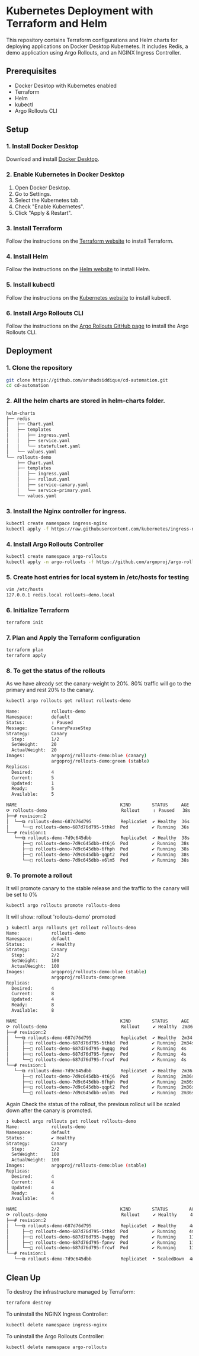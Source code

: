 # Kubernetes Deployment with Terraform and Helm

This repository contains Terraform configurations and Helm charts for deploying applications on Docker Desktop Kubernetes. It includes Redis, a demo application using Argo Rollouts, and an NGINX Ingress Controller.

## Prerequisites

- Docker Desktop with Kubernetes enabled
- Terraform
- Helm
- kubectl
- Argo Rollouts CLI

## Setup

### 1. Install Docker Desktop

Download and install [Docker Desktop](https://www.docker.com/products/docker-desktop/).

### 2. Enable Kubernetes in Docker Desktop

1. Open Docker Desktop.
2. Go to Settings.
3. Select the Kubernetes tab.
4. Check "Enable Kubernetes".
5. Click "Apply & Restart".

### 3. Install Terraform

Follow the instructions on the [Terraform website](https://learn.hashicorp.com/tutorials/terraform/install-cli) to install Terraform.

### 4. Install Helm

Follow the instructions on the [Helm website](https://helm.sh/docs/intro/install/) to install Helm.

### 5. Install kubectl

Follow the instructions on the [Kubernetes website](https://kubernetes.io/docs/tasks/tools/install-kubectl/) to install kubectl.

### 6. Install Argo Rollouts CLI

Follow the instructions on the [Argo Rollouts GitHub page](https://github.com/argoproj/argo-rollouts#installing) to install the Argo Rollouts CLI.

## Deployment

### 1. Clone the repository

```bash
git clone https://github.com/arshadsiddique/cd-automation.git
cd cd-automation
```

### 2. All the helm charts are stored in helm-charts folder.
```bash
helm-charts
├── redis
│   ├── Chart.yaml
│   ├── templates
│   │   ├── ingress.yaml
│   │   ├── service.yaml
│   │   └── statefulset.yaml
│   └── values.yaml
└── rollouts-demo
    ├── Chart.yaml
    ├── templates
    │   ├── ingress.yaml
    │   ├── rollout.yaml
    │   ├── service-canary.yaml
    │   └── service-primary.yaml
    └── values.yaml
```
### 3. Install the Nginx controller for ingress.
```bash
kubectl create namespace ingress-nginx
kubectl apply -f https://raw.githubusercontent.com/kubernetes/ingress-nginx/main/deploy/static/provider/cloud/deploy.yaml
```

### 4. Install Argo Rollouts Controller
```bash
kubectl create namespace argo-rollouts
kubectl apply -n argo-rollouts -f https://github.com/argoproj/argo-rollouts/releases/latest/download/install.yaml
```

### 5. Create host entries for local system in /etc/hosts for testing
```bash
vim /etc/hosts
127.0.0.1 redis.local rollouts-demo.local
```

### 6. Initialize Terraform
```bash
terraform init
```

### 7. Plan and Apply the Terraform configuration
```bash
terraform plan
terraform apply
```

### 8. To get the status of the rollouts
As we have already set the canary-weight to 20%.
80% traffic will go to the primary and rest 20% to the canary.

```bash
kubectl argo rollouts get rollout rollouts-demo

Name:            rollouts-demo
Namespace:       default
Status:          ॥ Paused
Message:         CanaryPauseStep
Strategy:        Canary
  Step:          1/2
  SetWeight:     20
  ActualWeight:  20
Images:          argoproj/rollouts-demo:blue (canary)
                 argoproj/rollouts-demo:green (stable)
Replicas:
  Desired:       4
  Current:       5
  Updated:       1
  Ready:         5
  Available:     5

NAME                                       KIND        STATUS     AGE  INFO
⟳ rollouts-demo                            Rollout     ॥ Paused   38s  
├──# revision:2                                                        
│  └──⧉ rollouts-demo-687d76d795           ReplicaSet  ✔ Healthy  36s  canary
│     └──□ rollouts-demo-687d76d795-5thkd  Pod         ✔ Running  36s  ready:1/1
└──# revision:1                                                        
   └──⧉ rollouts-demo-7d9c645dbb           ReplicaSet  ✔ Healthy  38s  stable
      ├──□ rollouts-demo-7d9c645dbb-4t6j6  Pod         ✔ Running  38s  ready:1/1
      ├──□ rollouts-demo-7d9c645dbb-6fhph  Pod         ✔ Running  38s  ready:1/1
      ├──□ rollouts-demo-7d9c645dbb-qqpt2  Pod         ✔ Running  38s  ready:1/1
      └──□ rollouts-demo-7d9c645dbb-x6lm5  Pod         ✔ Running  38s  ready:1/1
```

### 9. To promote a rollout
It will promote canary to the stable release and the traffic to the canary will be set to 0%

```bash
kubectl argo rollouts promote rollouts-demo
```
It will show: rollout 'rollouts-demo' promoted
```bash
❯ kubectl argo rollouts get rollout rollouts-demo
Name:            rollouts-demo
Namespace:       default
Status:          ✔ Healthy
Strategy:        Canary
  Step:          2/2
  SetWeight:     100
  ActualWeight:  100
Images:          argoproj/rollouts-demo:blue (stable)
                 argoproj/rollouts-demo:green
Replicas:
  Desired:       4
  Current:       8
  Updated:       4
  Ready:         8
  Available:     8

NAME                                       KIND        STATUS     AGE    INFO
⟳ rollouts-demo                            Rollout     ✔ Healthy  2m36s  
├──# revision:2                                                          
│  └──⧉ rollouts-demo-687d76d795           ReplicaSet  ✔ Healthy  2m34s  stable
│     ├──□ rollouts-demo-687d76d795-5thkd  Pod         ✔ Running  2m34s  ready:1/1
│     ├──□ rollouts-demo-687d76d795-8wgqg  Pod         ✔ Running  4s     ready:1/1
│     ├──□ rollouts-demo-687d76d795-fpnvv  Pod         ✔ Running  4s     ready:1/1
│     └──□ rollouts-demo-687d76d795-frcwf  Pod         ✔ Running  4s     ready:1/1
└──# revision:1                                                          
   └──⧉ rollouts-demo-7d9c645dbb           ReplicaSet  ✔ Healthy  2m36s  delay:26s
      ├──□ rollouts-demo-7d9c645dbb-4t6j6  Pod         ✔ Running  2m36s  ready:1/1
      ├──□ rollouts-demo-7d9c645dbb-6fhph  Pod         ✔ Running  2m36s  ready:1/1
      ├──□ rollouts-demo-7d9c645dbb-qqpt2  Pod         ✔ Running  2m36s  ready:1/1
      └──□ rollouts-demo-7d9c645dbb-x6lm5  Pod         ✔ Running  2m36s  ready:1/1
```
Again Check the status of the rollout, the previous rollout will be scaled down after the canary is promoted.
```bash
❯ kubectl argo rollouts get rollout rollouts-demo
Name:            rollouts-demo
Namespace:       default
Status:          ✔ Healthy
Strategy:        Canary
  Step:          2/2
  SetWeight:     100
  ActualWeight:  100
Images:          argoproj/rollouts-demo:blue (stable)
Replicas:
  Desired:       4
  Current:       4
  Updated:       4
  Ready:         4
  Available:     4

NAME                                       KIND        STATUS        AGE    INFO
⟳ rollouts-demo                            Rollout     ✔ Healthy     4m24s  
├──# revision:2                                                             
│  └──⧉ rollouts-demo-687d76d795           ReplicaSet  ✔ Healthy     4m22s  stable
│     ├──□ rollouts-demo-687d76d795-5thkd  Pod         ✔ Running     4m22s  ready:1/1
│     ├──□ rollouts-demo-687d76d795-8wgqg  Pod         ✔ Running     112s   ready:1/1
│     ├──□ rollouts-demo-687d76d795-fpnvv  Pod         ✔ Running     112s   ready:1/1
│     └──□ rollouts-demo-687d76d795-frcwf  Pod         ✔ Running     112s   ready:1/1
└──# revision:1                                                             
   └──⧉ rollouts-demo-7d9c645dbb           ReplicaSet  • ScaledDown  4m24s 
```

## Clean Up

To destroy the infrastructure managed by Terraform:

```bash
terraform destroy
```

To uninstall the NGINX Ingress Controller:

```bash
kubectl delete namespace ingress-nginx
```

To uninstall the Argo Rollouts Controller:

```bash
kubectl delete namespace argo-rollouts
```